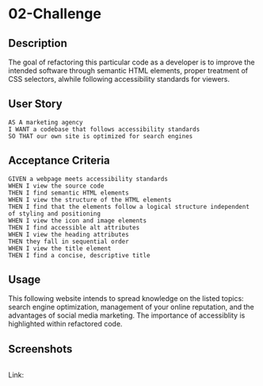 # 02-Challenge
<!-- On-the-job ticket or feature request Challenges -->

## Description 
The goal of refactoring this particular code as a developer is to improve the intended software through semantic HTML elements, proper treatment of CSS selectors, alwhile following accessibility standards for viewers.

## User Story

```
AS A marketing agency
I WANT a codebase that follows accessibility standards
SO THAT our own site is optimized for search engines
```

## Acceptance Criteria

```
GIVEN a webpage meets accessibility standards
WHEN I view the source code
THEN I find semantic HTML elements
WHEN I view the structure of the HTML elements
THEN I find that the elements follow a logical structure independent of styling and positioning
WHEN I view the icon and image elements
THEN I find accessible alt attributes
WHEN I view the heading attributes
THEN they fall in sequential order
WHEN I view the title element
THEN I find a concise, descriptive title
```
## Usage 
This following website intends to spread knowledge on the listed topics: search engine optimization, management of your online reputation, and the advantages of social media marketing. The importance of accessiblity is highlighted within refactored code.  

 ## Screenshots
<img src=""/> 

Link: 

